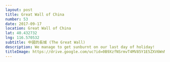 ```yaml
---
layout: post
title: Great Wall of China
number: 53
date: 2017-09-17
location: Great Wall of China
lat: 40.432732
lng: 116.570532
subtitle: 中國的長城 (The Great Wall)
description: We manage to get sunburnt on our last day of holiday!
titleImage: https://drive.google.com/uc?id=0B9XzfNSrmvT4MV85Y1E5ZXV6WnM
---
```


